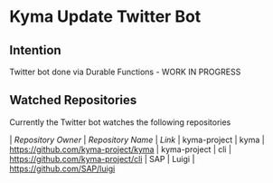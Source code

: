 # Kyma Update Twitter Bot

## Intention

Twitter bot done via Durable Functions - WORK IN PROGRESS

## Watched Repositories

Currently the Twitter bot watches the following repositories

| _Repository Owner_ | _Repository Name_ | _Link_
| kyma-project       | kyma              | <https://github.com/kyma-project/kyma>
| kyma-project       | cli               | <https://github.com/kyma-project/cli>
| SAP                | Luigi             | <https://github.com/SAP/luigi>